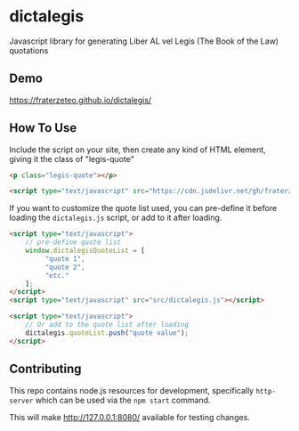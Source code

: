 # dictalegis
Javascript library for generating Liber AL vel Legis (The Book of the Law) quotations

## Demo
https://fraterzeteo.github.io/dictalegis/

## How To Use
Include the script on your site, then create any kind of HTML element, giving it the class of "legis-quote"

```html
<p class="legis-quote"></p>

<script type="text/javascript" src="https://cdn.jsdelivr.net/gh/fraterzeteo/dictalegis-js/src/dictalegis.js"></script>
```

If you want to customize the quote list used, you can pre-define it before loading the `dictalegis.js` script, or add to it after loading.

```html
<script type="text/javascript">
    // pre-define quote list
    window.dictalegisQuoteList = [
         "quote 1",
         "quote 2",
         "etc."
    ];
</script>
<script type="text/javascript" src="src/dictalegis.js"></script>

<script type="text/javascript">
    // Or add to the quote list after loading
    dictalegis.quoteList.push("quote value");
</script>
```

## Contributing
This repo contains node.js resources for development, specifically `http-server` which can be used via the `npm start` command.

This will make http://127.0.0.1:8080/ available for testing changes.

